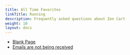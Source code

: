 ```yaml
---
title: All Time Favorites
linkTitle: Running
description: Frequently asked questions about Zen Cart 
weight: 10
layout: docs
---
```


<!-- unlike other _index.md files, this one SHOULD have direct links -->
<!-- please keep in alphabetic order -->

* [Blank Page](/user/troubleshooting/blank_page/)
* [Emails are not being received](/user/email/emails_not_received.md)

